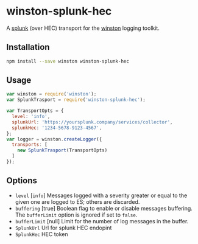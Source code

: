 # winston-splunk-hec

A [splunk](https://splunk.com) (over HEC)
transport for the [winston](https://github.com/winstonjs/winston) logging toolkit.

## Installation

```sh
npm install --save winston winston-splunk-hec
```

## Usage

```js
var winston = require('winston');
var SplunkTrasport = require('winston-splunk-hec');

var TransportOpts = {
  level: 'info',
  splunkUrl: 'https://yoursplunk.company/services/collector',
  splunkHec: '1234-5678-9123-4567',
};
var logger = winston.createLogger({
  transports: [
    new SplunkTrasport(TransportOpts)
  ]
});
```

## Options

- `level` [`info`] Messages logged with a severity greater or equal to the given one are logged to ES; others are discarded.
- `buffering` [true] Boolean flag to enable or disable messages buffering. The `bufferLimit` option is ignored if set to `false`.
- `bufferLimit` [null] Limit for the number of log messages in the buffer.
- `SplunkUrl` Url for splunk HEC endopint
- `SplunkHec` HEC token

